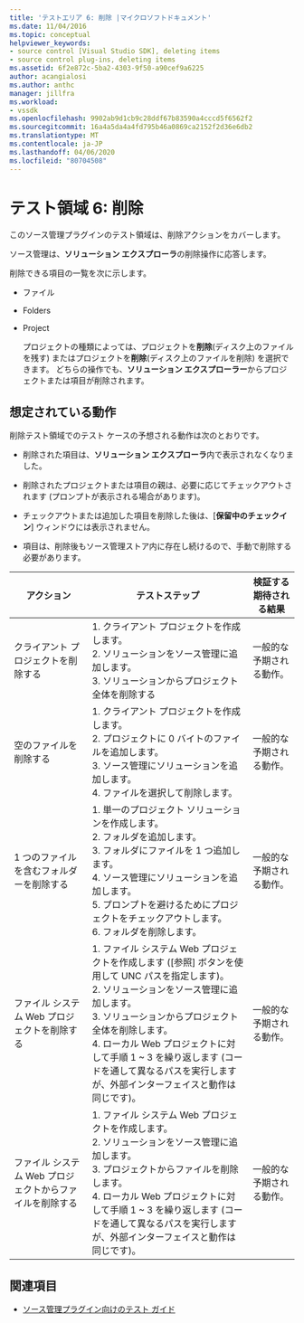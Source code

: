 ```yaml
---
title: 'テストエリア 6: 削除 |マイクロソフトドキュメント'
ms.date: 11/04/2016
ms.topic: conceptual
helpviewer_keywords:
- source control [Visual Studio SDK], deleting items
- source control plug-ins, deleting items
ms.assetid: 6f2e872c-5ba2-4303-9f50-a90cef9a6225
author: acangialosi
ms.author: anthc
manager: jillfra
ms.workload:
- vssdk
ms.openlocfilehash: 9902ab9d1cb9c28ddf67b83590a4cccd5f6562f2
ms.sourcegitcommit: 16a4a5da4a4fd795b46a0869ca2152f2d36e6db2
ms.translationtype: MT
ms.contentlocale: ja-JP
ms.lasthandoff: 04/06/2020
ms.locfileid: "80704508"
---
```

# <a name="test-area-6-delete"></a>テスト領域 6: 削除
このソース管理プラグインのテスト領域は、削除アクションをカバーします。

 ソース管理は、**ソリューション エクスプローラ**の削除操作に応答します。

 削除できる項目の一覧を次に示します。

- ファイル

- Folders

- Project

  プロジェクトの種類によっては、プロジェクトを**削除**(ディスク上のファイルを残す) またはプロジェクトを**削除**(ディスク上のファイルを削除) を選択できます。 どちらの操作でも、**ソリューション エクスプローラー**からプロジェクトまたは項目が削除されます。

## <a name="expected-behavior"></a>想定されている動作
 削除テスト領域でのテスト ケースの予想される動作は次のとおりです。

- 削除された項目は、**ソリューション エクスプローラ**内で表示されなくなりました。

- 削除されたプロジェクトまたは項目の親は、必要に応じてチェックアウトされます (プロンプトが表示される場合があります)。

- チェックアウトまたは追加した項目を削除した後は、[**保留中のチェックイン**] ウィンドウには表示されません。

- 項目は、削除後もソース管理ストア内に存在し続けるので、手動で削除する必要があります。

|アクション|テストステップ|検証する期待される結果|
|------------|----------------|--------------------------------|
|クライアント プロジェクトを削除する|1. クライアント プロジェクトを作成します。<br />2. ソリューションをソース管理に追加します。<br />3. ソリューションからプロジェクト全体を削除する|一般的な予期される動作。|
|空のファイルを削除する|1. クライアント プロジェクトを作成します。<br />2. プロジェクトに 0 バイトのファイルを追加します。<br />3. ソース管理にソリューションを追加します。<br />4. ファイルを選択して削除します。|一般的な予期される動作。|
|1 つのファイルを含むフォルダーを削除する|1. 単一のプロジェクト ソリューションを作成します。<br />2. フォルダを追加します。<br />3. フォルダにファイルを 1 つ追加します。<br />4. ソース管理にソリューションを追加します。<br />5. プロンプトを避けるためにプロジェクトをチェックアウトします。<br />6. フォルダを削除します。|一般的な予期される動作。|
|ファイル システム Web プロジェクトを削除する|1. ファイル システム Web プロジェクトを作成します ([参照] ボタンを使用して UNC パスを指定します)。<br />2. ソリューションをソース管理に追加します。<br />3. ソリューションからプロジェクト全体を削除します。<br />4. ローカル Web プロジェクトに対して手順 1 ~ 3 を繰り返します (コードを通して異なるパスを実行しますが、外部インターフェイスと動作は同じです)。|一般的な予期される動作。|
|ファイル システム Web プロジェクトからファイルを削除する|1. ファイル システム Web プロジェクトを作成します。<br />2. ソリューションをソース管理に追加します。<br />3. プロジェクトからファイルを削除します。<br />4. ローカル Web プロジェクトに対して手順 1 ~ 3 を繰り返します (コードを通して異なるパスを実行しますが、外部インターフェイスと動作は同じです)。|一般的な予期される動作。|

## <a name="see-also"></a>関連項目
- [ソース管理プラグイン向けのテスト ガイド](../../extensibility/internals/test-guide-for-source-control-plug-ins.md)
